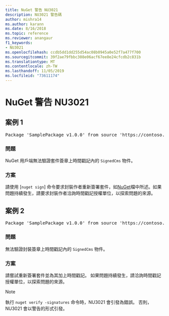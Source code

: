 ```yaml
---
title: NuGet 警告 NU3021
description: NU3021 警告碼
author: mishra14
ms.author: karann
ms.date: 8/16/2018
ms.topic: reference
ms.reviewer: anangaur
f1_keywords:
- NU3021
ms.openlocfilehash: ccdb5dd1dd255d54ac08b0945a0e52f7a477f700
ms.sourcegitcommit: 39f2ae79fbbc308e06acf67ee8e24cfcdb2c831b
ms.translationtype: MT
ms.contentlocale: zh-TW
ms.lasthandoff: 11/05/2019
ms.locfileid: "73611174"
---
```

# <a name="nuget-warning-nu3021"></a>NuGet 警告 NU3021

## <a name="scenario-1"></a>案例 1

<pre>Package 'SamplePackage v1.0.0' from source 'https://contoso.com/index.json': The primary signature's timestamp signature validation failed.</pre>

### <a name="issue"></a>問題

NuGet 用戶端無法驗證套件簽章上時間戳記內的 `SignedCms` 物件。


### <a name="solution"></a>方案

請使用 [`nuget sign`] 命令要求封裝作者重新簽署套件，如[NuGet](https://docs.microsoft.com/nuget/create-packages/sign-a-package)檔中所述。如果問題持續發生，請要求封裝作者洽詢時間戳記授權單位，以探索問題的來源。



## <a name="scenario-2"></a>案例 2

<pre>Package 'SamplePackage v1.0.0' from source 'https://contoso.com/index.json': The timestamp signature validation failed.</pre>

### <a name="issue"></a>問題

無法驗證封裝簽章上時間戳記內的 `SignedCms` 物件。


### <a name="solution"></a>方案

請嘗試重新簽署套件並為其加上時間戳記。 如果問題持續發生，請洽詢時間戳記授權單位，以探索問題的來源。


> [!Note]
> 執行 `nuget verify -signatures` 命令時，NU3021 會引發為錯誤。 否則，NU3021 會以警告的形式引發。